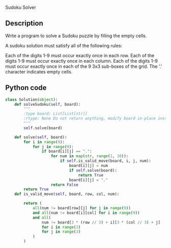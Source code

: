 Sudoku Solver

## Description
Write a program to solve a Sudoku puzzle by filling the empty cells.

A sudoku solution must satisfy all of the following rules:

Each of the digits 1-9 must occur exactly once in each row.
Each of the digits 1-9 must occur exactly once in each column.
Each of the digits 1-9 must occur exactly once in each of the 9 3x3 sub-boxes of the grid.
The '.' character indicates empty cells.
## Python code
```python
class Solution(object):
    def solveSudoku(self, board):
        """
        :type board: List[List[str]]
        :rtype: None Do not return anything, modify board in-place instead.
        """
        self.solve(board)

    def solve(self, board):
        for i in range(9):
            for j in range(9):
                if board[i][j] == ".":
                    for num in map(str, range(1, 10)):
                        if self.is_valid_move(board, i, j, num):
                            board[i][j] = num
                            if self.solve(board):
                                return True
                            board[i][j] = "."
                    return False
        return True
    def is_valid_move(self, board, row, col, num):

        return (
            all(num != board[row][j] for j in range(9))
            and all(num != board[i][col] for i in range(9))
            and all(
                num != board[3 * (row // 3) + i][3 * (col // 3) + j]
                for i in range(3)
                for j in range(3)
            )
        )

